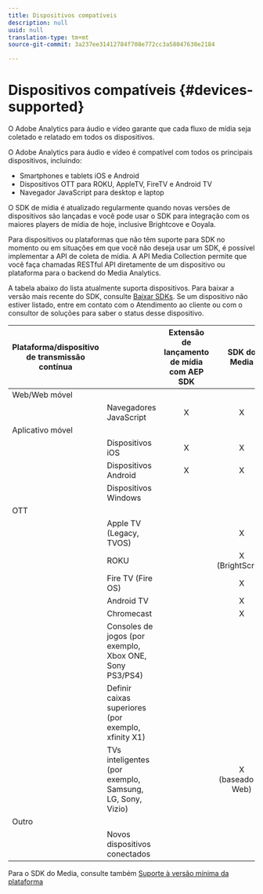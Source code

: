 ```yaml
---
title: Dispositivos compatíveis
description: null
uuid: null
translation-type: tm+mt
source-git-commit: 3a237ee31412784f708e772cc3a58047630e2184

---
```



# Dispositivos compatíveis {#devices-supported}

O Adobe Analytics para áudio e vídeo garante que cada fluxo de mídia seja coletado e relatado em todos os dispositivos.

O Adobe Analytics para áudio e vídeo é compatível com todos os principais dispositivos, incluindo:

* Smartphones e tablets iOS e Android
* Dispositivos OTT para ROKU, AppleTV, FireTV e Android TV
* Navegador JavaScript para desktop e laptop

O SDK de mídia é atualizado regularmente quando novas versões de dispositivos são lançadas e você pode usar o SDK para integração com os maiores players de mídia de hoje, inclusive Brightcove e Ooyala.

Para dispositivos ou plataformas que não têm suporte para SDK no momento ou em situações em que você não deseja usar um SDK, é possível implementar a API de coleta de mídia. A API Media Collection permite que você faça chamadas RESTful API diretamente de um dispositivo ou plataforma para o backend do Media Analytics.

A tabela abaixo do lista atualmente suporta dispositivos. Para baixar a versão mais recente do SDK, consulte [Baixar SDKs](https://docs.adobe.com/content/help/en/media-analytics/using/sdk-implement/download-sdks.html). Se um dispositivo não estiver listado, entre em contato com o Atendimento ao cliente ou com o consultor de soluções para saber o status desse dispositivo.


| Plataforma/dispositivo de transmissão contínua |  | Extensão de lançamento de mídia com AEP SDK | SDK do Media | API da coleção de mídia |
|---------------------------|-----------------------------------------------|:----------------------------:|:-------------------:|:--------------------:|
| Web/Web móvel |  |  |  |  |
|  | Navegadores JavaScript | X | X | X |
| Aplicativo móvel |  |  |  |  |
|  | Dispositivos iOS | X | X | X |
|  | Dispositivos Android | X | X | X |
|  | Dispositivos Windows |  |  | X |
| OTT |  |  |  |  |
|  | Apple TV (Legacy, TVOS) |  | X | X |
|  | ROKU |  | X<br>(BrightScript) | X<br>(nativo) |
|  | Fire TV (Fire OS) |  | X | X |
|  | Android TV |  | X | X |
|  | Chromecast |  | X | X |
|  | Consoles de jogos (por exemplo, Xbox ONE, Sony PS3/PS4) |  |  | X |
|  | Definir caixas superiores (por exemplo, xfinity X1) |  |  | X |
|  | TVs inteligentes (por exemplo, Samsung, LG, Sony, Vizio) |  | X<br>(baseado na Web) | X |
| Outro |  |  |  |  |
|  | Novos dispositivos conectados |  |  | X |


Para o SDK do Media, consulte também [Suporte à versão mínima da plataforma](/help/sdk-implement/setup/setup-overview.md#minimum-platform-version)
